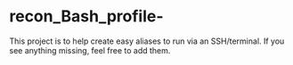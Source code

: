 # recon_Bash_profile-
This project is to help create easy aliases to run via an SSH/terminal. If you see anything missing, feel free to add them.
